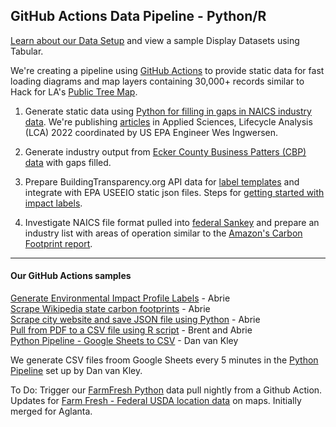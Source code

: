 
## GitHub Actions Data Pipeline - Python/R

[Learn about our Data Setup](../../../localsite/info/data) and view a sample Display Datasets using Tabular.  

We're creating a pipeline using [GitHub Actions](https://docs.github.com/en/actions) to provide static data for fast loading diagrams and map layers containing 30,000+ records similar to Hack for LA's [Public Tree Map](https://neighborhood.org/public-tree-map/).  

1. Generate static data using [Python for filling in gaps in NAICS industry data](../../../localsite/info/data/). We're publishing [articles](../../../io/template/) in Applied Sciences,  Lifecycle Analysis (LCA) 2022 coordinated by US EPA Engineer Wes Ingwersen.

2. Generate industry output from [Ecker County Business Patters (CBP) data](https://github.com/modelearth/community-data/tree/master/process/cbp) with gaps filled.

3. Prepare BuildingTransparency.org API data for [label templates](../../../io/template/) and integrate with EPA USEEIO static json files. Steps for [getting started with impact labels](../../../community/projects/#widgets).

4. Investigate NAICS file format pulled into [federal Sankey](https://federalist-c3fa68f6-ee2f-4053-9a71-252d9abebb5f.app.cloud.gov/site/18f/federal-carbon-footprint/) and prepare an industry list with areas of operation similar to the [Amazon's Carbon Footprint report](https://sustainability.aboutamazon.com/environment/sustainable-operations/carbon-footprint).

---

#### Our GitHub Actions samples

[Generate Environmental Impact Profile Labels](../../../apps/impact) - Abrie  
[Scrape Wikipedia state carbon footprints](https://github.com/abrie/beyond-carbon-scraper) - Abrie  
[Scrape city website and save JSON file using Python](https://github.com/abrie/atl-council-scraper) - Abrie  
[Pull from PDF to a CSV file using R script](https://github.com/bbrewington/ga.dph.data) - Brent and Abrie  
[Python Pipeline - Google Sheets to CSV](https://github.com/modelearth/python-pipeline) - Dan van Kley


We generate CSV files froom Google Sheets every 5 minutes in the [Python Pipeline](https://github.com/modelearth/python-pipeline) set up by Dan van Kley.  

To Do: Trigger our [FarmFresh Python](https://github.com/modelearth/community-data/tree/master/process/python/farmfresh) data pull nightly from a Github Action.  
Updates for [Farm Fresh - Federal USDA location data](../../farmfresh) on maps. Initially merged for Aglanta. 